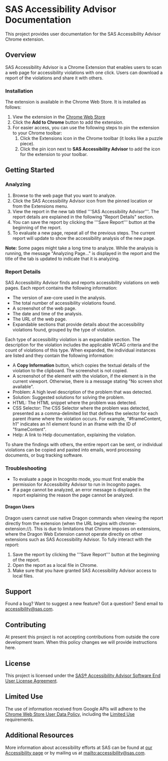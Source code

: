# SAS Accessibility Advisor Documentation

This project provides user documentation for the SAS Accessibility Advisor Chrome extension.

## Overview

SAS Accessibility Advisor is a Chrome Extension that enables users to scan a web page for
accessibility violations with one click. Users can download a report of the violations and share
it with others.

### Installation

The extension is available in the Chrome Web Store. It is installed as follows:

1. View the extension in the [Chrome Web Store](https://chrome.google.com/webstore/detail/sas-accessibility-advisor/oajhmnajfdmljdknoeohidpjjdokokpl)
1. Click the **Add to Chrome** button to add the extension.
1. For easier access, you can use the following steps to pin the extension to your Chrome toolbar:
    1. Click the Extensions icon in the Chrome toolbar (it looks like a puzzle piece).
    1. Click the pin icon next to **SAS Accessibility Advisor** to add the icon for the extension
    to your toolbar.

## Getting Started

### Analyzing

1. Browse to the web page that you want to analyze.
1. Click the SAS Accessibility Advisor icon from the pinned location or from the Extensions menu.
1. View the report in the new tab titled '''SAS Accessibility Advisor'''. The report details are
explained in the following "Report Details" section.
1.  You can save the report by clicking the '''Save Report''' button at the beginning of the
report.
1. To evaluate a new page, repeat all of the previous steps. The current report will update to show
the accessibility analysis of the new page.

**Note:** Some pages might take a long time to analyze. While the analysis is running, the message
"Analyzing Page..." is displayed in the report and the title of the tab is updated to indicate that
it is analyzing.

### Report Details

SAS Accessibility Advisor finds and reports accessibility violations on web pages. Each report
contains the following information:

* The version of axe-core used in the analysis.
* The total number of accessibility violations found.
* A screenshot of the web page.
* The date and time of the analysis.
* The URL of the web page.
* Expandable sections that provide details about the accessibility violations found, grouped by the
type of violation.

Each type of accessibility violation is an expandable section. The description for the violation
includes the applicable WCAG criteria and the count of violations of this type. When expanded, the
individual instances are listed and they contain the following information:

* A **Copy Information** button, which copies the textual details of the violation to the
clipboard. The screenshot is not copied.
* A screenshot of the element with the violation, if the element is in the current viewport.
Otherwise, there is a message stating "No screen shot available".
* Problem: A high level description of the problem that was detected.
* Solution: Suggested solutions for solving the problem.
* HTML: The HTML snippet where the problem was detected.
* CSS Selector: The CSS Selector where the problem was detected, presented as a comma-delimited
list that defines the selector for each parent iframe where the violation occurs. For example,
"#frameContent, h1" indicates an h1 element found in an iframe with the ID of "frameContent".
* Help: A link to Help documentation, explaining the violation.

To share the findings with others, the entire report can be sent, or individual violations can be
copied and pasted into emails, word processing documents, or bug tracking software.

### Troubleshooting

* To evaluate a page in Incognito mode, you must first enable the permission for Accessibility
Advisor to run in Incognito pages.
* If a page cannot be analyzed, an error message is displayed in the report explaining the reason
the page cannot be analyzed.

#### Dragon Users

Dragon users cannot use native Dragon commands when viewing the report directly from the extension
(when the URL begins with chrome-extension://). This is due to limitations that Chrome imposes on
extensions, where the Dragon Web Extension cannot operate directly on other extensions such as SAS
Accessibility Advisor. To fully interact with the report:
1. Save the report by clicking the '''Save Report''' button at the beginning of the report.
1. Open the report as a local file in Chrome.
1. Make sure that you have granted SAS Accessibility Advisor access to local files.

## Support

Found a bug? Want to suggest a new feature? Got a question? Send email to [accessibility@sas.com](mailto:accessibility@sas.com).

## Contributing

At present this project is not accepting contributions from outside the core development team. When
this policy changes we will provide instructions here.

## License

This project is licensed under the [SAS® Accessibility Advisor Software End User License Agreement](https://support.sas.com/accessibility/doc/AccessibilityAdvisorForChromeEULA.pdf).

## Limited Use

The use of information received from Google APIs will adhere to the
[Chrome Web Store User Data Policy](https://developer.chrome.com/docs/webstore/program_policies/#userdata),
including the [Limited Use](https://developer.chrome.com/docs/webstore/program_policies/#limited_use)
requirements.

## Additional Resources

More information about accessibility efforts at SAS can be found at [our Accessibility
page](https://support.sas.com/accessibility) or by mailing us at <mailto:accessibility@sas.com>.
